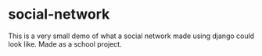 # social-network
This is a very small demo of what a social network made using django could look like. Made as a school project.
